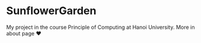 # SunflowerGarden
My project in the course Principle of Computing at Hanoi University. More in about page ❤️
